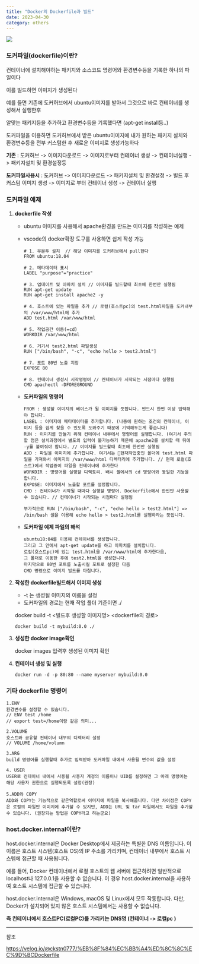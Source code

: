 ```yaml
---
title: "Docker의 Dockerfile과 빌드"
date: 2023-04-30
category: others
---
```


![](/storage/20230430190106753003.jpg)

### 도커파일(dockerfile)이란?

컨테이너에 설치해야하는 패키지와 소스코드 명령어와 환경변수등을 기록한 하나의 파일이다

이를 빌드하면 이미지가 생성된다

예를 들면 기존에 도커허브에서 ubuntu이미지를 받아서 그것으로 바로 컨테이너를 생성해서 실행한후

알맞는 패키지등을 추가하고 환경변수등을 기록했다면 (apt-get install등..)

도커파일을 이용하면 도커허브에서 받은 ubuntu이미지에 내가 원하는 패키지 설치와 환경변수등을 전부 커스텀한 후 새로운 이미지로 생성가능하다

**기존** : 도커허브 -> 이미지다운로드 -> 이미지로부터 컨테이너 생성 -> 컨테이너실행 -> 패키지설치 및 환경설정등

**도커파일사용시** : 도커허브 -> 이미지다운로드 -> 패키지설치 및 환경설정 -> 빌드 후 커스텀 이미지 생성 -> 이미지로 부터 컨테이너 생성 -> 컨테이너 실행

### 도커파일 예제

1. **dockerfile 작성**

   * ubuntu 이미지를 사용해서 apache환경을 만드는 이미지를 작성하는 예제
   * vscode의 docker확장 도구를 사용하면 쉽게 작성 가능

     ```
     # 1. 우분투 설치  // 해당 이미지를 도커허브에서 pull한다
     FROM ubuntu:18.04

     # 2. 메타데이터 표시
     LABEL "purpose"="practice"

     # 3. 업데이트 및 아파치 설치 // 이미지를 빌드할때 최초에 한번만 실행됨
     RUN apt-get update
     RUN apt-get install apache2 -y

     # 4. 호스트에 있는 파일을 추가 // 로컬(호스트pc)의 test.html파일을 도커내부의 /var/www/html에 추가
     ADD test.html /var/www/html

     # 5. 작업공간 이동(=cd)
     WORKDIR /var/www/html

     # 6. 거기서 test2.html 파일생성
     RUN ["/bin/bash", "-c", "echo hello > test2.html"]

     # 7. 포트 80번 노출 지정
     EXPOSE 80

     # 8. 컨테이너 생성시 시작명령어 // 컨테이너가 시작되는 시점마다 실행됨
     CMD apachectl -DFOREGROUND
     ```
   * **도커파일의 명령어**

     ```
     FROM : 생성할 이미지의 베이스가 될 이미지를 뜻합니다. 반드시 한번 이상 입력해야 합니다.
     LABEL : 이미지에 메타데이터를 추가합니다. (나중에 원하는 조건의 컨테이너, 이미지 등을 쉽게 찾을 수 있도록 도와주기 때문에 기억해두는게 좋습니다)
     RUN : 이미지를 만들기 위해 컨테이너 내부에서 명령어를 실행합니다. (여기서 주의할 점은 설치과정에서 별도의 입력이 불가능하기 때문에 apache2를 설치할 때 뒤에 -y를 붙여줘야 합니다. // 이미지를 빌드할때 최초에 한번만 실행됨
     ADD : 파일을 이미지에 추가합니다. 여기서는 현재작업중인 폴더에 test.html 파일을 가져와서 이미지의 /var/www/html 디렉터리에 추가합니다. // 현재 로컬(호스트)에서 작업중이 파일을 컨테이너에 추가한다
     WORKDIR : 명령어를 실행할 디렉토리. 배시 셸에서의 cd 명령어와 동일한 기능을 합니다.
     EXPOSE: 이미지에서 노출할 포트를 설정합니다.
     CMD : 컨테이너가 시작될 때마다 실행할 명령어. Dockerfile에서 한번만 사용할 수 있습니다. // 컨테이너가 시작되는 시점마다 실행됨

     부가적으로 RUN ["/bin/bash", "-c", "echo hello > test2.html"] => /bin/bash 셸을 이용해 echo hello > test2.html를 실행하라는 뜻입니다.
     ```
   * **도커파일 예제 파일의 해석**

     ```
     ubuntu18:04를 이용해 컨테이너를 생성합니다. 
     그리고 그 안에서 apt-get update를 하고 아파치를 설치합니다. 
     로컬(호스트pc)에 있는 test.html을 /var/www/html에 추가한다음, 
     그 폴더로 이동한 후에 test2.html을 생성합니다. 
     마지막으로 80번 포트를 노출시킬 포트로 설정한 다음 
     CMD 명령으로 이미지 빌드를 마칩니다.
     ```

2. **작성한 dockerfile빌드해서 이미지 생성**

   * -t 는 생성될 이미지의 이름을 설정
   * 도커파일의 경로는 현재 작업 폴더 기준이면 ./

   docker build -t <빌드후 생성할 이미지명> <dockerfile의 경로>

   ```
   docker build -t mybuild:0.0 ./
   ```

3. **생성한 docker image확인**

   docker images 입력후 생성된 이미지 확인
4. **컨테이너 생성 및 실행**

   ```
   docker run -d -p 80:80 --name myserver mybuild:0.0
   ```

### 기타 dockerfile 명령어

```
1.ENV
환경변수를 설정할 수 있습니다. 
// ENV test /home 
// export test=/home이랑 같은 의미...

2.VOLUME
호스트와 공유할 컨테이너 내부의 디렉터리 설정
// VOLUME /home/volumn

3.ARG
build 명령어를 실행할때 추가로 입력받아 도커파일 내에서 사용될 변수의 값을 설정

4. USER
USER로 컨테이너 내에서 사용될 사용자 계정의 이름이나 UID를 설정하면 그 아래 명령어는 해당 사용자 권한으로 실행되도록 설정(권장)

5.ADD와 COPY
ADD와 COPY는 기능적으로 같은역할로써 이미지에 파일을 복사해줍니다. 다만 차이점은 COPY은 로컬의 파일만 이미지에 추가할 수 있지만, ADD는 URL 및 tar 파일에서도 파일을 추가할 수 있습니다. (권장되는 방법은 COPY라고 하는군요)
```

### host.docker.internal이란?

host.docker.internal은 Docker Desktop에서 제공하는 특별한 DNS 이름입니다. 이 이름은 호스트 시스템(호스트 OS)의 IP 주소를 가리키며, 컨테이너 내부에서 호스트 시스템에 접근할 때 사용됩니다.

예를 들어, Docker 컨테이너에서 로컬 호스트의 웹 서버에 접근하려면 일반적으로 localhost나 127.0.0.1을 사용할 수 없습니다. 이 경우 host.docker.internal을 사용하여 호스트 시스템에 접근할 수 있습니다.

host.docker.internal은 Windows, macOS 및 Linux에서 모두 작동합니다. 다만, Docker가 설치되어 있지 않은 호스트 시스템에서는 사용할 수 없습니다.

**즉 컨테이너에서 호스트PC(로컬PC)를 가리키는 DNS명 (컨테이너 -> 로컬pc )**

---

참조

https://velog.io/@ckstn0777/%EB%8F%84%EC%BB%A4%ED%8C%8C%EC%9D%BCDockerfile
